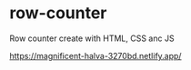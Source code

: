 # row-counter
Row counter create with HTML, CSS anc JS

https://magnificent-halva-3270bd.netlify.app/

